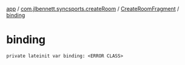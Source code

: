 [app](../../index.md) / [com.jlbennett.syncsports.createRoom](../index.md) / [CreateRoomFragment](index.md) / [binding](./binding.md)

# binding

`private lateinit var binding: <ERROR CLASS>`